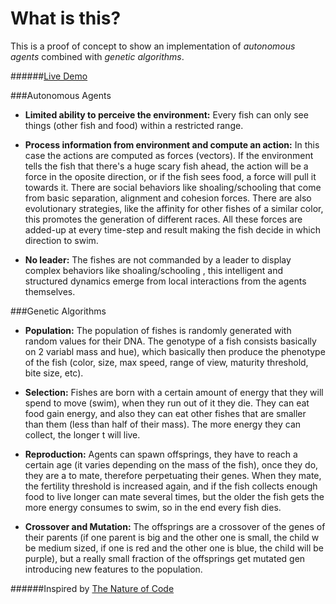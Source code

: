 What is this?
=============

This is a proof of concept to show an implementation of *autonomous agents* combined with *genetic algorithms*.

######[Live Demo](http://cazala.github.io/shoal/)

###Autonomous Agents

- **Limited ability to perceive the environment:** Every fish can only see things (other fish and food) within a restricted range.

- **Process information from environment and compute an action:** In this case the actions are computed as forces (vectors). If the environment tells the fish that there's a huge scary fish ahead, the action will be a force in the oposite direction, or if the fish sees food, a force will pull it towards it. There are social behaviors like shoaling/schooling that come from basic separation, alignment and cohesion forces. There are also evolutionary strategies, like the affinity for other fishes of a similar color, this promotes the generation of different races. All these forces are added-up at every time-step and result making the fish decide in which direction to swim.

- **No leader:** The fishes are not commanded by a leader to display complex behaviors like shoaling/schooling , this intelligent and structured dynamics emerge from local interactions from the agents themselves.

###Genetic Algorithms
	
- **Population:** The population of fishes is randomly generated with random values for their DNA. The genotype of a fish consists basically on 2 variabl	mass and hue), which basically then produce the phenotype of the fish (color, size, max speed, range of view, maturity threshold, bite size, etc).

- **Selection:** Fishes are born with a certain amount of energy that they will spend to move (swim), when they run out of it they die. They can eat food	gain energy, and also they can eat other fishes that are smaller than them (less than half of their mass). The more energy they can collect, the longer t	will live.

- **Reproduction:** Agents can spawn offsprings, they have to reach a certain age (it varies depending on the mass of the fish), once they do, they are a	to mate, therefore perpetuating their genes. When they mate, the fertility threshold is increased again, and if the fish collects enough food to live longer	can mate several times, but the older the fish gets the more energy consumes to swim, so in the end every fish dies.

- **Crossover and Mutation:** The offsprings are a crossover of the genes of their parents (if one parent is big and the other one is small, the child w	be medium sized, if one is red and the other one is blue, the child will be purple), but a really small fraction of the offsprings get mutated gen	introducing new features to the population.

######Inspired by [The Nature of Code](http://natureofcode.com/)